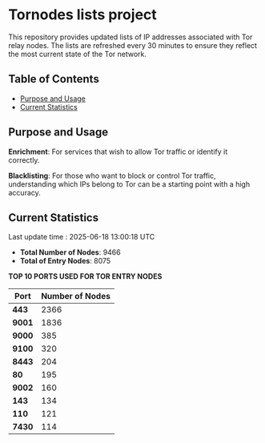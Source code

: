 # Tornodes lists project

This repository provides updated lists of IP addresses associated with Tor relay nodes. The lists are refreshed every 30 minutes to ensure they reflect the most current state of the Tor network.

## Table of Contents

- [Purpose and Usage](#purpose-and-usage)
- [Current Statistics](#current-statistics)


## Purpose and Usage

**Enrichment**: For services that wish to allow Tor traffic or identify it correctly.

**Blacklisting**: For those who want to block or control Tor traffic, understanding which IPs belong to Tor can be a starting point with a high accuracy.

## Current Statistics

Last update time : 2025-06-18 13:00:18 UTC

- **Total Number of Nodes**: 9466
- **Total of Entry Nodes**: 8075

**TOP 10 PORTS USED FOR TOR ENTRY NODES**

| **Port** | **Number of Nodes** |
|------|-----------------|
| **443**   | 2366  |
| **9001**   | 1836  |
| **9000**   | 385  |
| **9100**   | 320  |
| **8443**   | 204  |
| **80**   | 195  |
| **9002**   | 160  |
| **143**   | 134  |
| **110**   | 121  |
| **7430**   | 114  |

